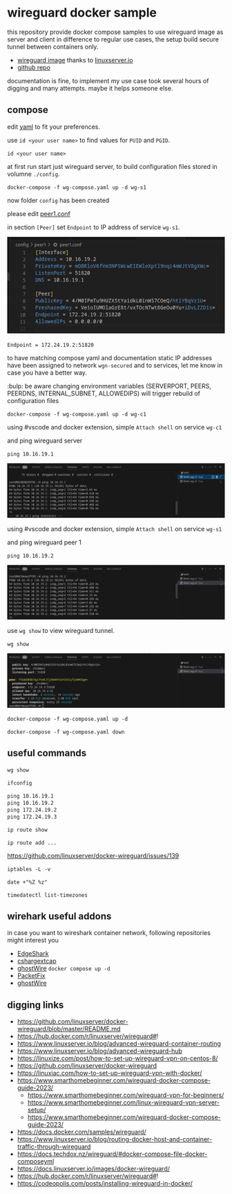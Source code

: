 # wireguard docker sample

this repository provide docker compose samples to
use wireguard image as server and client 
in difference to regular use cases,
the setup build secure tunnel between containers only.

+ [wireguard image](https://hub.docker.com/r/linuxserver/wireguard#!) thanks to [linuxserver.io](https://hub.docker.com/u/linuxserver)
+ [github repo](https://github.com/linuxserver/docker-wireguard/blob/master/README.md)

documentation is fine, to implement my use case
took several hours of digging and many attempts.
maybe it helps someone else. 

## compose

edit [yaml](wg-compose.yaml) to fit your preferences.

use `id <your user name>` to find values for `PUID` and `PGID`.

```shell
id <your user name>
```

at first run start just wireguard server, 
to build configuration files stored in volumne `./config`.

```shell
docker-compose -f wg-compose.yaml up -d wg-s1
```

now folder `config` has been created

please edit [peer1.conf](./config/peer1/peer1.conf)

in section `[Peer]` set `Endpoint` to IP address of service `wg-s1`.

![edit peer1.conf](./y_scr/peer1-edit.png)

`Endpoint = 172.24.19.2:51820`

to have matching compose yaml and documentation static
IP addresses have been assigned to network `wgn-secured` and
to services, 
let me know in case you have a better way.


:bulp: 
be aware changing environment variables (SERVERPORT, PEERS, PEERDNS, INTERNAL_SUBNET, ALLOWEDIPS) will trigger 
rebuild of configuration files 

```shell
docker-compose -f wg-compose.yaml up -d wg-c1
```

using #vscode and docker extension,
simple `Attach shell` on service `wg-c1`

and ping wireguard server

```shell
ping 10.16.19.1
```
![client ping server](./y_scr/wgp1-ping-01.png)

using #vscode and docker extension,
simple `Attach shell` on service `wg-s1`


and ping wireguard peer 1

```shell
ping 10.16.19.2
```

![server ping client](./y_scr/wgs1-ping-01.png)

use `wg show` to view wireguard tunnel.

```shell
wg show
```

![server wireguard show](./y_scr/wgs1-wgshow-01.png)

```shell
docker-compose -f wg-compose.yaml up -d
```

```shell
docker-compose -f wg-compose.yaml down
```

## useful commands

```shell
wg show
```

```shell
ifconfig
```

```shell
ping 10.16.19.1
ping 10.16.19.2
ping 172.24.19.2
ping 172.24.19.3
```

```shell
ip route show
```

```shell
ip route add ...
```

https://github.com/linuxserver/docker-wireguard/issues/139

```shell
iptables -L -v
```

```shell
date +"%Z %z"
```

```shell
timedatectl list-timezones
```


## wirehark useful addons

in case you want to wireshark container network,
following repositories might interest you

+ [EdgeShark](https://github.com/siemens/edgeshark)
+ [cshargextcap](https://github.com/siemens/cshargextcap)
+ [ghostWire](https://github.com/siemens/ghostwire)
  `docker compose up -d`
+ [PacketFix](https://github.com/siemens/packetflix)
+ [ghostWire](https://github.com/siemens/ghostwire)


## digging links

+ https://github.com/linuxserver/docker-wireguard/blob/master/README.md
+ https://hub.docker.com/r/linuxserver/wireguard#!
+ https://www.linuxserver.io/blog/advanced-wireguard-container-routing
+ https://www.linuxserver.io/blog/advanced-wireguard-hub
+ https://linuxize.com/post/how-to-set-up-wireguard-vpn-on-centos-8/
+ https://github.com/linuxserver/docker-wireguard
+ https://linuxiac.com/how-to-set-up-wireguard-vpn-with-docker/ 
+ https://www.smarthomebeginner.com/wireguard-docker-compose-guide-2023/
  + https://www.smarthomebeginner.com/wireguard-vpn-for-beginners/
  + https://www.smarthomebeginner.com/linux-wireguard-vpn-server-setup/
  + https://www.smarthomebeginner.com/wireguard-docker-compose-guide-2023/
+ https://docs.docker.com/samples/wireguard/
+ https://www.linuxserver.io/blog/routing-docker-host-and-container-traffic-through-wireguard
+ https://docs.techdox.nz/wireguard/#docker-compose-file-docker-composeyml
+ https://docs.linuxserver.io/images/docker-wireguard/
+ https://hub.docker.com/r/linuxserver/wireguard#!
+ https://codeopolis.com/posts/installing-wireguard-in-docker/

